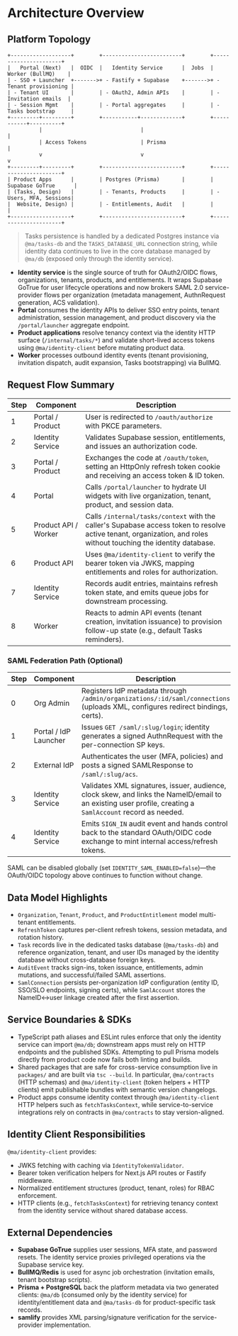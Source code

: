 # Architecture Overview

## Platform Topology

```
+-------------------+        +-------------------------+        +----------------------+
|   Portal (Next)   |  OIDC  |   Identity Service      |  Jobs  |   Worker (BullMQ)    |
| - SSO + Launcher  +------->+ - Fastify + Supabase    +------->+ - Tenant provisioning |
| - Tenant UI       |        | - OAuth2, Admin APIs    |        | - Invitation emails  |
| - Session Mgmt    |        | - Portal aggregates     |        | - Tasks bootstrap     |
+---------+---------+        +-----------+-------------+        +-----------+----------+
          |                               |                                 |
          | Access Tokens                 | Prisma                          |
          v                               v                                 v
+---------+---------+        +-------------------------+        +----------------------+
| Product Apps      |        | Postgres (Prisma)       |        | Supabase GoTrue      |
| (Tasks, Design)   |        | - Tenants, Products     |        | - Users, MFA, Sessions|
|  Website, Design) |        | - Entitlements, Audit   |        |                        |
+-------------------+        +-------------------------+        +----------------------+
```

> Tasks persistence is handled by a dedicated Postgres instance via `@ma/tasks-db` and the `TASKS_DATABASE_URL` connection string, while identity data continues to live in the core database managed by `@ma/db` (exposed only through the identity service).

- **Identity service** is the single source of truth for OAuth2/OIDC flows, organizations, tenants, products, and entitlements. It wraps Supabase GoTrue for user lifecycle operations and now brokers SAML 2.0 service-provider flows per organization (metadata management, AuthnRequest generation, ACS validation).
- **Portal** consumes the identity APIs to deliver SSO entry points, tenant administration, session management, and product discovery via the `/portal/launcher` aggregate endpoint.
- **Product applications** resolve tenancy context via the identity HTTP surface (`/internal/tasks/*`) and validate short-lived access tokens using `@ma/identity-client` before mutating product data.
- **Worker** processes outbound identity events (tenant provisioning, invitation dispatch, audit expansion, Tasks bootstrapping) via BullMQ.

## Request Flow Summary

| Step | Component | Description |
| ---- | --------- | ----------- |
| 1 | Portal / Product | User is redirected to `/oauth/authorize` with PKCE parameters. |
| 2 | Identity Service | Validates Supabase session, entitlements, and issues an authorization code. |
| 3 | Portal / Product | Exchanges the code at `/oauth/token`, setting an HttpOnly refresh token cookie and receiving an access token & ID token. |
| 4 | Portal | Calls `/portal/launcher` to hydrate UI widgets with live organization, tenant, product, and session data. |
| 5 | Product API / Worker | Calls `/internal/tasks/context` with the caller's Supabase access token to resolve active tenant, organization, and roles without touching the identity database. |
| 6 | Product API | Uses `@ma/identity-client` to verify the bearer token via JWKS, mapping entitlements and roles for authorization. |
| 7 | Identity Service | Records audit entries, maintains refresh token state, and emits queue jobs for downstream processing. |
| 8 | Worker | Reacts to admin API events (tenant creation, invitation issuance) to provision follow-up state (e.g., default Tasks reminders). |

### SAML Federation Path (Optional)

| Step | Component | Description |
| ---- | --------- | ----------- |
| 0 | Org Admin | Registers IdP metadata through `/admin/organizations/:id/saml/connections` (uploads XML, configures redirect bindings, certs). |
| 1 | Portal / IdP Launcher | Issues `GET /saml/:slug/login`; identity generates a signed AuthnRequest with the per-connection SP keys. |
| 2 | External IdP | Authenticates the user (MFA, policies) and posts a signed SAMLResponse to `/saml/:slug/acs`. |
| 3 | Identity Service | Validates XML signatures, issuer, audience, clock skew, and links the NameID/email to an existing user profile, creating a `SamlAccount` record as needed. |
| 4 | Identity Service | Emits `SIGN_IN` audit event and hands control back to the standard OAuth/OIDC code exchange to mint internal access/refresh tokens. |

SAML can be disabled globally (set `IDENTITY_SAML_ENABLED=false`)—the OAuth/OIDC topology above continues to function without change.

## Data Model Highlights

- `Organization`, `Tenant`, `Product`, and `ProductEntitlement` model multi-tenant entitlements.
- `RefreshToken` captures per-client refresh tokens, session metadata, and rotation history.
- `Task` records live in the dedicated tasks database (`@ma/tasks-db`) and reference organization, tenant, and user IDs managed by the identity database without cross-database foreign keys.
- `AuditEvent` tracks sign-ins, token issuance, entitlements, admin mutations, and successful/failed SAML assertions.
- `SamlConnection` persists per-organization IdP configuration (entity ID, SSO/SLO endpoints, signing certs), while `SamlAccount` stores the NameID↔user linkage created after the first assertion.

## Service Boundaries & SDKs

- TypeScript path aliases and ESLint rules enforce that only the identity service can import `@ma/db`; downstream apps must rely on HTTP endpoints and the published SDKs. Attempting to pull Prisma models directly from product code now fails both linting and builds.
- Shared packages that are safe for cross-service consumption live in `packages/` and are built via `tsc --build`. In particular, `@ma/contracts` (HTTP schemas) and `@ma/identity-client` (token helpers + HTTP clients) emit publishable bundles with semantic version changelogs.
- Product apps consume identity context through `@ma/identity-client` HTTP helpers such as `fetchTasksContext`, while service-to-service integrations rely on contracts in `@ma/contracts` to stay version-aligned.

## Identity Client Responsibilities

`@ma/identity-client` provides:

- JWKS fetching with caching via `IdentityTokenValidator`.
- Bearer token verification helpers for Next.js API routes or Fastify middleware.
- Normalized entitlement structures (product, tenant, roles) for RBAC enforcement.
- HTTP clients (e.g., `fetchTasksContext`) for retrieving tenancy context from the identity service without shared database access.

## External Dependencies

- **Supabase GoTrue** supplies user sessions, MFA state, and password resets. The identity service proxies privileged operations via the Supabase service key.
- **BullMQ/Redis** is used for async job orchestration (invitation emails, tenant bootstrap scripts).
- **Prisma + PostgreSQL** back the platform metadata via two generated clients: `@ma/db` (consumed only by the identity service) for identity/entitlement data and `@ma/tasks-db` for product-specific task records.
- **samlify** provides XML parsing/signature verification for the service-provider implementation.
